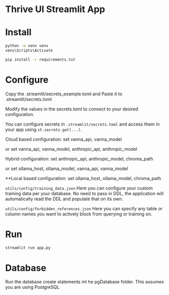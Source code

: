 # Thrive UI Streamlit App

# Install

```bash
python -m venv venv
venv\Scripts\Activate

pip install -r requirements.txt
```

# Configure
Copy the .streamlit/secrets_example.toml and Paste it to .streamlit/secrets.toml

Modify the values in the secrets.toml to connect to your desired configuration.

You can configure secrets in `.streamlit/secrets.toml` and access them in your app using `st.secrets.get(...)`.

Cloud based configuration:
set vanna_api, vanna_model

or set vanna_api, vanna_model, anthropic_api, anthropic_model

Hybrid configuration:
set anthropic_api, anthropic_model, chroma_path

or set ollama_host, ollama_model, vanna_api, vanna_model

**Local based configuration:
set ollama_host, ollama_model, chroma_path

`utils/config/training_data.json` Here you can configure your custom training data per your database.  No need to pass in DDL, the application will automatically read the DDL and populate that on its own.

`utils/config/forbidden_references.json` Here you can specify any table or column names you want to actively block from querying or training on.

# Run

```bash
streamlit run app.py
```

# Database
Run the database create statements int he pgDatabase folder.  This assumes you are using PostgreSQL
